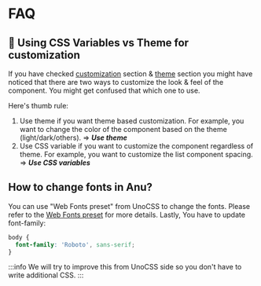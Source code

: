 # FAQ

## 🎨 Using CSS Variables vs Theme for customization

If you have checked [customization](/guide/getting-started/customization.md) section & [theme](/guide/features/theme.md) section you might have noticed that there are two ways to customize the look & feel of the component. You might get confused that which one to use.

Here's thumb rule:

1. Use theme if you want theme based customization. For example, you want to change the color of the component based on the theme (light/dark/others). => ***Use theme***
2. Use CSS variable if you want to customize the component regardless of theme. For example, you want to customize the list component spacing. => ***Use CSS variables***

## How to change fonts in Anu?

You can use "Web Fonts preset" from UnoCSS to change the fonts. Please refer to the [Web Fonts preset](https://unocss.dev/presets/web-fonts) for more details. Lastly, You have to update font-family:

```scss
body {
  font-family: 'Roboto', sans-serif;
}
```

:::info
We will try to improve this from UnoCSS side so you don't have to write additional CSS.
:::
